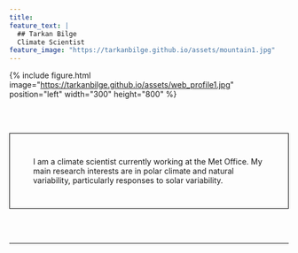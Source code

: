 ```yaml
---
title:
feature_text: |
  ## Tarkan Bilge
  Climate Scientist
feature_image: "https://tarkanbilge.github.io/assets/mountain1.jpg"
---
```



{% include figure.html image="https://tarkanbilge.github.io/assets/web_profile1.jpg" position="left" width="300" height="800" %}

<br/><br/>

<p style="border:1px; border-style:solid; border-color:#000000; padding: 3em;"> I am a climate scientist currently working at the Met Office. My main research interests are in polar climate and natural variability, particularly responses to solar variability.  </p>
<br/><br/>

---
